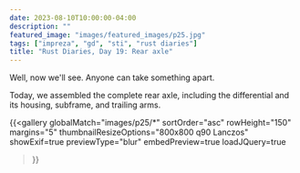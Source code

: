 ```yaml
---
date: 2023-08-10T10:00:00-04:00
description: ""
featured_image: "images/featured_images/p25.jpg"
tags: ["impreza", "gd", "sti", "rust diaries"]
title: "Rust Diaries, Day 19: Rear axle"
---
```


Well, now we'll see. Anyone can take something apart.

Today, we assembled the complete rear axle, including the differential and its
housing, subframe, and trailing arms.

{{<gallery
    globalMatch="images/p25/*"
    sortOrder="asc"
    rowHeight="150"
    margins="5"
    thumbnailResizeOptions="800x800 q90 Lanczos"
    showExif=true
    previewType="blur"
    embedPreview=true
    loadJQuery=true
>}}
